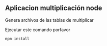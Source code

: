 ## Aplicacion multiplicación node

Genera archivos de las tablas de multiplicar

Ejecutar este comando porfavor

```
npm install
```
